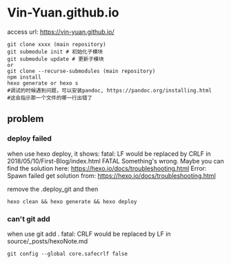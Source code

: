 # Vin-Yuan.github.io

access url: https://vin-yuan.github.io/

```shell
git clone xxxx (main repository)
git submodule init # 初始化子模块
git submodule update # 更新子模块
or
git clone --recurse-submodules (main repository)
npm install
hexo generate or hexo s
#调试的时候遇到问题，可以安装pandoc, https://pandoc.org/installing.html
#这会指示那一个文件的哪一行出错了
```


## problem

### deploy failed
when use hexo deploy, it shows:
fatal: LF would be replaced by CRLF in 2018/05/10/First-Blog/index.html
FATAL Something's wrong. Maybe you can find the solution here: https://hexo.io/docs/troubleshooting.html
Error: Spawn failed
get solution from: https://hexo.io/docs/troubleshooting.html

remove the .deploy_git and then 
```
hexo clean && hexo generate && hexo deploy
```

### can't git add
when use git add .
fatal: CRLF would be replaced by LF in source/_posts/hexoNote.md
```
git config --global core.safecrlf false
```